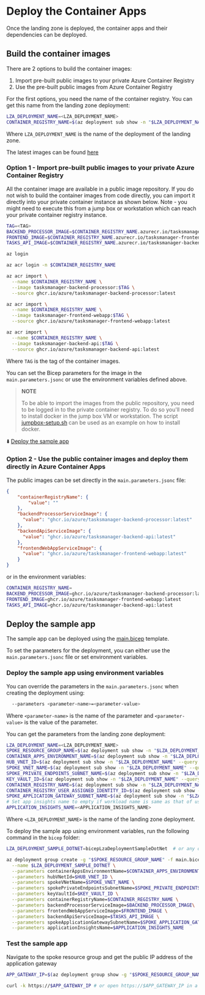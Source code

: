 # Deploy the Container Apps

Once the landing zone is deployed, the container apps and their dependencies can be deployed. 

## Build the container images

There are 2 options to build the container images:

1. Import pre-built public images to your private Azure Container Registry
2. Use the pre-built public images from Azure Container Registry

For the first options, you need the name of the container registry. You can get this name from the landing zone deployment:

```bash
LZA_DEPLOYMENT_NAME=<LZA_DEPLOYMENT_NAME>
CONTAINER_REGISTRY_NAME=$(az deployment sub show -n "$LZA_DEPLOYMENT_NAME" --query properties.outputs.containerRegistryName.value -o tsv)
```

Where `LZA_DEPLOYMENT_NAME` is the name of the deployment of the landing zone.

The latest images can be found [here](https://github.com/orgs/Azure/packages?repo_name=aca-dotnet-workshop)

### Option 1 - Import pre-built public images to your private Azure Container Registry

All the container image are available in a public image repository. If you do not wish to build the container images from code directly, you can import it directly into your private container instance as shown below. Note - you might need to execute this from a jump box or workstation which can reach your private container registry instance.

```bash
TAG=<TAG>
BACKEND_PROCESSOR_IMAGE=$CONTAINER_REGISTRY_NAME.azurecr.io/tasksmanager-backend-processor:$TAG
FRONTEND_IMAGE=$CONTAINER_REGISTRY_NAME.azurecr.io/tasksmanager-frontend-webapp:$TAG
TASKS_API_IMAGE=$CONTAINER_REGISTRY_NAME.azurecr.io/tasksmanager-backend-api:$TAG

az login

az acr login -n $CONTAINER_REGISTRY_NAME

az acr import \
  --name $CONTAINER_REGISTRY_NAME \
  --image tasksmanager-backend-processor:$TAG \
  --source ghcr.io/azure/tasksmanager-backend-processor:latest

az acr import \
  --name $CONTAINER_REGISTRY_NAME \
  --image tasksmanager-frontend-webapp:$TAG \
  --source ghcr.io/azure/tasksmanager-frontend-webapp:latest

az acr import \
  --name $CONTAINER_REGISTRY_NAME \
  --image tasksmanager-backend-api:$TAG \
  --source ghcr.io/azure/tasksmanager-backend-api:latest
```

Where `TAG` is the tag of the container images. 

You can set the Bicep parameters for the image in the `main.parameters.jsonc` or use the environment variables defined above.

> **NOTE**
>
> To be able to import the images from the public repository, you need to be logged in to the private container registry. To do so you'll need to install docker in the jump box VM or workstation. The script [jumpbox-setup.sh](../../../../../shared/scripts/jumpbox-setup.sh) can be used as an example on how to install docker.
>

:arrow_down: [Deploy the sample app](#deploy-the-sample-app)

### Option 2 - Use the public container images and deploy them directly in Azure Container Apps

The public images can be set directly in the `main.parameters.jsonc` file:

```json
{
    "containerRegistryName": {
        "value": ""
    },
    "backendProcessorServiceImage": {
      "value": "ghcr.io/azure/tasksmanager-backend-processor:latest"
    },
    "backendApiServiceImage": {
      "value": "ghcr.io/azure/tasksmanager-backend-api:latest"
    },
    "frontendWebAppServiceImage": {
      "value": "ghcr.io/azure/tasksmanager-frontend-webapp:latest"
    }
}  
```

or in the environment variables:

```bash
CONTAINER_REGISTRY_NAME=
BACKEND_PROCESSOR_IMAGE=ghcr.io/azure/tasksmanager-backend-processor:latest
FRONTEND_IMAGE=ghcr.io/azure/tasksmanager-frontend-webapp:latest
TASKS_API_IMAGE=ghcr.io/azure/tasksmanager-backend-api:latest
```

## Deploy the sample app

The sample app can be deployed using the [main.bicep](../main.bicep) template.

To set the parameters for the deployment, you can either use the `main.parameters.jsonc` file or set environment variables.

### Deploy the sample app using environment variables

You can override the parameters in the `main.parameters.jsonc` when creating the deployment using:

```bash
  --parameters <parameter-name>=<parameter-value>
```

Where `<parameter-name>` is the name of the parameter and `<parameter-value>` is the value of the parameter.

You can get the parameters from the landing zone deployment:

```bash
LZA_DEPLOYMENT_NAME=<LZA_DEPLOYMENT_NAME>
SPOKE_RESOURCE_GROUP_NAME=$(az deployment sub show -n "$LZA_DEPLOYMENT_NAME" --query properties.outputs.spokeResourceGroupName.value -o tsv)
CONTAINER_APPS_ENVIRONMENT_NAME=$(az deployment sub show -n "$LZA_DEPLOYMENT_NAME" --query properties.outputs.containerAppsEnvironmentName.value -o tsv)
HUB_VNET_ID=$(az deployment sub show -n "$LZA_DEPLOYMENT_NAME" --query properties.outputs.hubVNetId.value -o tsv)
SPOKE_VNET_NAME=$(az deployment sub show -n "$LZA_DEPLOYMENT_NAME" --query properties.outputs.spokeVnetName.value -o tsv)
SPOKE_PRIVATE_ENDPOINTS_SUBNET_NAME=$(az deployment sub show -n "$LZA_DEPLOYMENT_NAME" --query properties.outputs.spokePrivateEndpointsSubnetName.value -o tsv)
KEY_VAULT_ID=$(az deployment sub show -n "$LZA_DEPLOYMENT_NAME" --query properties.outputs.keyVaultId.value -o tsv)
CONTAINER_REGISTRY_NAME=$(az deployment sub show -n "$LZA_DEPLOYMENT_NAME" --query properties.outputs.containerRegistryName.value -o tsv)
CONTAINER_REGISTRY_USER_ASSIGNED_IDENTITY_ID=$(az deployment sub show -n "$LZA_DEPLOYMENT_NAME" --query properties.outputs.containerRegistryUserAssignedIdentityId.value -o tsv)
SPOKE_APPLICATION_GATEWAY_SUBNET_NAME=$(az deployment sub show -n "$LZA_DEPLOYMENT_NAME" --query properties.outputs.spokeApplicationGatewaySubnetName.value -o tsv)
# Set app insights name to empty if workload name is same as that of used when deploying the landing zone. If not, Set with the name of the app insights created for the workload
APPLICATION_INSIGHTS_NAME=<APPLICATION_INSIGHTS_NAME>
```

Where `<LZA_DEPLOYMENT_NAME>` is the name of the landing zone deployment.

To deploy the sample app using environment variables, run the following command in the `bicep` folder:

```bash
LZA_DEPLOYMENT_SAMPLE_DOTNET=bicepLzaDeploymentSampleDotNet  # or any other value that suits your needs

az deployment group create -g "$SPOKE_RESOURCE_GROUP_NAME" -f main.bicep -p main.parameters.jsonc \
  --name $LZA_DEPLOYMENT_SAMPLE_DOTNET \
  --parameters containerAppsEnvironmentName=$CONTAINER_APPS_ENVIRONMENT_NAME \
  --parameters hubVNetId=$HUB_VNET_ID \
  --parameters spokeVNetName=$SPOKE_VNET_NAME \
  --parameters spokePrivateEndpointsSubnetName=$SPOKE_PRIVATE_ENDPOINTS_SUBNET_NAME \
  --parameters keyVaultId=$KEY_VAULT_ID \
  --parameters containerRegistryName=$CONTAINER_REGISTRY_NAME \
  --parameters backendProcessorServiceImage=$BACKEND_PROCESSOR_IMAGE\
  --parameters frontendWebAppServiceImage=$FRONTEND_IMAGE \
  --parameters backendApiServiceImage=$TASKS_API_IMAGE \
  --parameters spokeApplicationGatewaySubnetName=$SPOKE_APPLICATION_GATEWAY_SUBNET_NAME \
  --parameters applicationInsightsName=$APPLICATION_INSIGHTS_NAME
```

### Test the sample app

Navigate to the spoke resource group and get the public IP address of the application gateway

```bash
APP_GATEWAY_IP=$(az deployment group show -g "$SPOKE_RESOURCE_GROUP_NAME" -n "$LZA_DEPLOYMENT_SAMPLE_DOTNET" --query properties.outputs.applicationGatewayPublicIp.value -o tsv)

curl -k https://$APP_GATEWAY_IP # or open https://$APP_GATEWAY_IP in a browser
```


